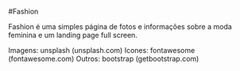 #Fashion

Fashion é uma simples página de fotos e informações sobre a moda feminina e um landing page full screen.

   Imagens: unsplash (unsplash.com)
   Icones: fontawesome (fontawesome.com)
   Outros: bootstrap (getbootstrap.com)
